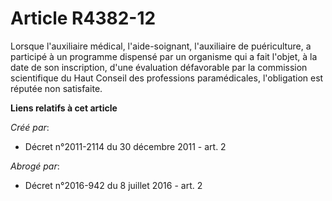 # Article R4382-12

Lorsque l'auxiliaire médical, l'aide-soignant, l'auxiliaire de puériculture, a participé à un programme dispensé par un
organisme qui a fait l'objet, à la date de son inscription, d'une évaluation défavorable par la commission scientifique du
Haut Conseil des professions paramédicales, l'obligation est réputée non satisfaite.

**Liens relatifs à cet article**

_Créé par_:

  - Décret n°2011-2114 du 30 décembre 2011 - art. 2

_Abrogé par_:

  - Décret n°2016-942 du 8 juillet 2016 - art. 2
